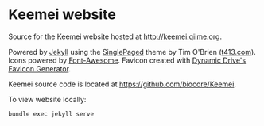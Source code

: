 # Keemei website

Source for the Keemei website hosted at http://keemei.qiime.org.

Powered by [Jekyll](http://jekyllrb.com/) using the [SinglePaged](https://github.com/t413/SinglePaged) theme by Tim O'Brien ([t413.com](http://t413.com/)). Icons powered by [Font-Awesome](http://fortawesome.github.io/Font-Awesome/). Favicon created with [Dynamic Drive's FavIcon Generator](http://tools.dynamicdrive.com/favicon/).

Keemei source code is located at https://github.com/biocore/Keemei.

To view website locally:

    bundle exec jekyll serve
